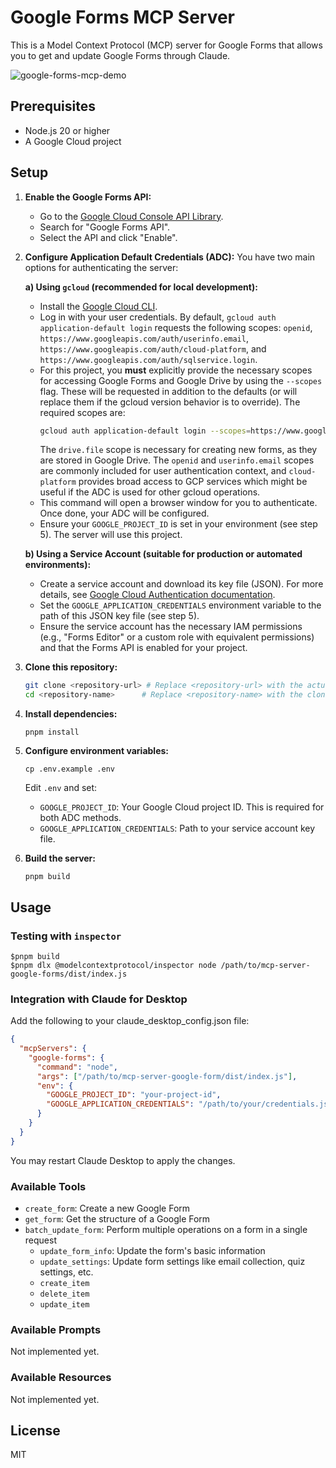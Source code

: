 # Google Forms MCP Server

This is a Model Context Protocol (MCP) server for Google Forms that allows you to get and update Google Forms through Claude.

![google-forms-mcp-demo](https://github.com/user-attachments/assets/7a62025f-3f02-4471-aed8-6d4a5e1edf86)


## Prerequisites

- Node.js 20 or higher
- A Google Cloud project

## Setup

1. **Enable the Google Forms API:**
   - Go to the [Google Cloud Console API Library](https://console.cloud.google.com/apis/library).
   - Search for "Google Forms API".
   - Select the API and click "Enable".

2. **Configure Application Default Credentials (ADC):**
   You have two main options for authenticating the server:

   **a) Using `gcloud` (recommended for local development):**
      - Install the [Google Cloud CLI](https://cloud.google.com/sdk/docs/install).
      - Log in with your user credentials. By default, `gcloud auth application-default login` requests the following scopes: `openid`, `https://www.googleapis.com/auth/userinfo.email`, `https://www.googleapis.com/auth/cloud-platform`, and `https://www.googleapis.com/auth/sqlservice.login`.
      - For this project, you **must** explicitly provide the necessary scopes for accessing Google Forms and Google Drive by using the `--scopes` flag. These will be requested in addition to the defaults (or will replace them if the gcloud version behavior is to override). The required scopes are:
        ```bash
        gcloud auth application-default login --scopes=https://www.googleapis.com/auth/forms,https://www.googleapis.com/auth/drive,openid,https://www.googleapis.com/auth/userinfo.email,https://www.googleapis.com/auth/cloud-platform
        ```
        The `drive.file` scope is necessary for creating new forms, as they are stored in Google Drive. The `openid` and `userinfo.email` scopes are commonly included for user authentication context, and `cloud-platform` provides broad access to GCP services which might be useful if the ADC is used for other gcloud operations.
      - This command will open a browser window for you to authenticate. Once done, your ADC will be configured.
      - Ensure your `GOOGLE_PROJECT_ID` is set in your environment (see step 5). The server will use this project.

   **b) Using a Service Account (suitable for production or automated environments):**
      - Create a service account and download its key file (JSON). For more details, see [Google Cloud Authentication documentation](https://cloud.google.com/docs/authentication/production).
      - Set the `GOOGLE_APPLICATION_CREDENTIALS` environment variable to the path of this JSON key file (see step 5).
      - Ensure the service account has the necessary IAM permissions (e.g., "Forms Editor" or a custom role with equivalent permissions) and that the Forms API is enabled for your project.

3. **Clone this repository:**
   ```bash
   git clone <repository-url> # Replace <repository-url> with the actual URL
   cd <repository-name>      # Replace <repository-name> with the cloned directory name
   ```

4. **Install dependencies:**
   ```
   pnpm install
   ```

5. **Configure environment variables:**
   ```
   cp .env.example .env
   ```
   Edit `.env` and set:
   - `GOOGLE_PROJECT_ID`: Your Google Cloud project ID. This is required for both ADC methods.
   - `GOOGLE_APPLICATION_CREDENTIALS`: Path to your service account key file.

6. **Build the server:**
   ```
   pnpm build
   ```

## Usage
### Testing with `inspector`
```
$pnpm build
$pnpm dlx @modelcontextprotocol/inspector node /path/to/mcp-server-google-forms/dist/index.js
```

### Integration with Claude for Desktop
Add the following to your claude_desktop_config.json file:

```json
{
  "mcpServers": {
    "google-forms": {
      "command": "node",
      "args": ["/path/to/mcp-server-google-form/dist/index.js"],
      "env": {
        "GOOGLE_PROJECT_ID": "your-project-id",
        "GOOGLE_APPLICATION_CREDENTIALS": "/path/to/your/credentials.json"
      }
    }
  }
}
```

You may restart Claude Desktop to apply the changes.

### Available Tools
- `create_form`: Create a new Google Form
- `get_form`: Get the structure of a Google Form
- `batch_update_form`: Perform multiple operations on a form in a single request
   - `update_form_info`: Update the form's basic information
   - `update_settings`: Update form settings like email collection, quiz settings, etc.
   - `create_item`
   - `delete_item`
   - `update_item`

### Available Prompts
Not implemented yet.

### Available Resources
Not implemented yet.

## License

MIT
